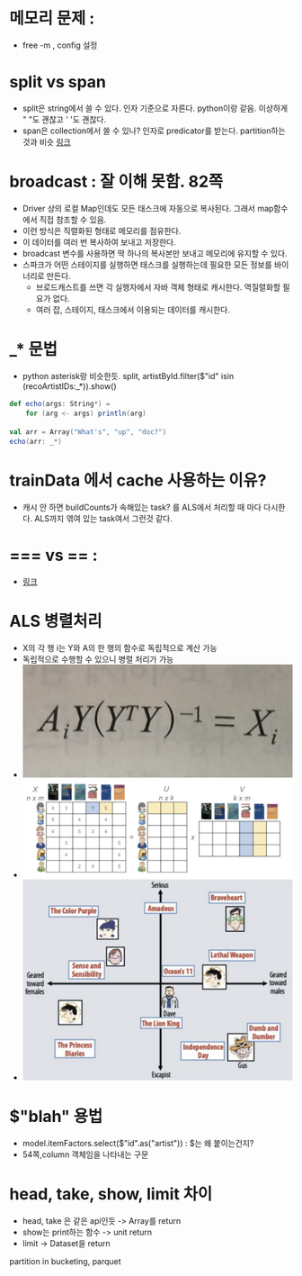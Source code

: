 # 메모리 문제 : 
- free -m , config 설정 


# split vs span 
- split은 string에서 쓸 수 있다. 인자 기준으로 자른다. python이랑 같음. 이상하게 " "도 괜찮고 ' '도 괜찮다. 
- span은 collection에서 쓸 수 있나? 인자로 predicator를 받는다. partition하는 것과 비슷 [링크](https://alvinalexander.com/scala/how-to-split-sequences-subsets-groupby-partition-scala-cookbook/)

# broadcast : **잘 이해 못함.** 82쪽 
- Driver 상의 로컬 Map인데도 모든 태스크에 자동으로 복사된다. 그래서 map함수에서 직접 참조할 수 있음.
- 이런 방식은 직렬화된 형태로 메모리를 점유한다.
- 이 데이터를 여러 번 복사하여 보내고 저장한다.
- broadcast 변수를 사용하면 딱 하나의 복사본만 보내고 메모리에 유지할 수 있다.
- 스파크가  어떤 스테이지를 실행하면 태스크를 실행하는데 필요한 모든 정보를 바이너리로 만든다.
    - 브로드캐스트를 쓰면 각 실행자에서 자바 객체 형태로 캐시한다. 역질렬화할 필요가 없다.
    - 여러 잡, 스테이지, 태스크에서 이용되는 데이터를 캐시한다.


# \_* 문법 
- python asterisk랑 비슷한듯. split, artistById.filter($"id" isin (recoArtistIDs:_*)).show() 
```Scala
def echo(args: String*) = 
    for (arg <- args) println(arg)

val arr = Array("What's", "up", "doc?")
echo(arr: _*)
```

# trainData 에서 cache 사용하는 이유? 
- 캐시 안 하면 buildCounts가 속해있는 task? 를 ALS에서 처리할 때 마다 다시한다. ALS까지 엮여 있는 task여서 그런것 같다.

# === vs == : 
- [링크](https://stackoverflow.com/questions/39490236/difference-between-and-in-scala-spark)

# ALS 병렬처리
- X의 각 행 i는 Y와 A의 한 행의 함수로 독립적으로 계산 가능
- 독립적으로 수행할 수 있으니 병렬 처리가 가능
- ![3.png](3.jpg)
- ![1.png](1.png)
- ![2.png](2.png)

# \$"blah" 용법
- model.itemFactors.select(\$"id".as("artist")) : $는 왜 붙이는건지?
- 54쪽,column 객체임을 나타내는 구문

# head, take, show, limit 차이
- head, take 은 같은 api인듯 -> Array를 return 
- show는 print하는 함수 -> unit return
- limit -> Dataset을 return

partition in bucketing, parquet